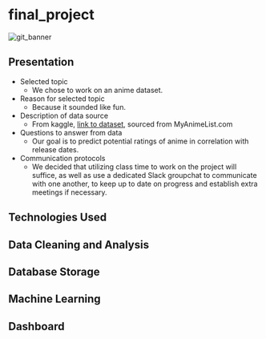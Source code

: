 # final_project

![git_banner](gitbanner.png)

## Presentation

* Selected topic
  - We chose to work on an anime dataset.
* Reason for selected topic
  - Because it sounded like fun.
* Description of data source
  - From kaggle, [link to dataset](https://www.kaggle.com/datasets/andreuvallhernndez/myanimelist), sourced from MyAnimeList.com
* Questions to answer from data
  - Our goal is to predict potential ratings of anime in correlation with release dates.
* Communication protocols
  - We decided that utilizing class time to work on the project will suffice, as well as use a dedicated Slack groupchat to communicate with one another, to keep up to date on progress and establish extra meetings if necessary.


## Technologies Used

## Data Cleaning and Analysis


## Database Storage


## Machine Learning


## Dashboard

